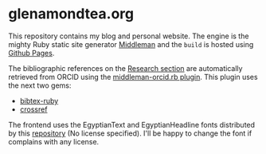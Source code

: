 glenamondtea.org
===

This repository contains my blog and personal website. The engine is the mighty Ruby static site generator [Middleman](https://middlemanapp.com) and the `build` is hosted using [Github Pages](https://pages.github.com).

The bibliographic references on the [Research section](http://glenalmondtea.org/research/) are automatically retrieved from ORCID using the [middleman-orcid.rb plugin](lib/middleman-orcid.rb). This plugin uses the next two gems:

* [bibtex-ruby](https://github.com/inukshuk/bibtex-ruby)
* [crossref](https://github.com/ottbot/crossref)

The frontend uses the EgyptianText and EgyptianHeadline fonts distributed by this [repository](https://github.com/guardian/frontend-fonts) (No license specified). I'll be happy to change the font if complains with any license.
